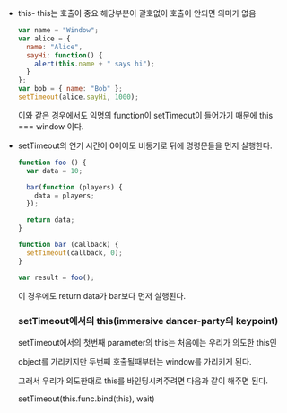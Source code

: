 - this- this는 호출이 중요 해당부분이 괄호없이 호출이 안되면 의미가 없음

  ```javascript
  var name = "Window";
  var alice = {
    name: "Alice",
    sayHi: function() {
      alert(this.name + " says hi");
    }
  };
  var bob = { name: "Bob" };
  setTimeout(alice.sayHi, 1000);
  ```

  이와 같은 경우에서도 익명의 function이 setTimeout이 들어가기 때문에 this === window 이다.

- setTimeout의 연기 시간이 0이어도 비동기로 뒤에 명령문들을 먼저 실행한다.

  ```javascript
  function foo () {
    var data = 10;
  
    bar(function (players) {
      data = players;
    });
  
    return data;
  }
  
  function bar (callback) {
    setTimeout(callback, 0);
  }
  
  var result = foo();
  ```

  이 경우에도 return data가 bar보다 먼저 실행된다.

  ### setTimeout에서의 this(immersive dancer-party의 keypoint)

  setTimeout에서의 첫번째 parameter의 this는 처음에는 우리가 의도한 this인 

  object를 가리키지만 두번째 호출될때부터는 window를 가리키게 된다.

  그래서 우리가 의도한대로 this를 바인딩시켜주려면 다음과 같이 해주면 된다.

  setTimeout(this.func.bind(this), wait)

